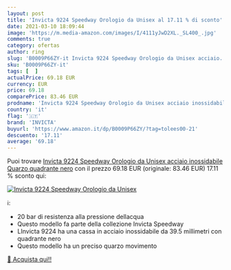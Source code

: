 ```yaml
---
layout: post
title: 'Invicta 9224 Speedway Orologio da Unisex al 17.11 % di sconto'
date: 2021-03-10 18:09:44
image: 'https://m.media-amazon.com/images/I/4111yJwD2XL._SL400_.jpg'
comments: true
category: ofertas
author: ring
slug: 'B0009P66ZY-it Invicta 9224 Speedway Orologio da Unisex acciaio...'
sku: 'B0009P66ZY-it'
tags: [  ]
actualPrice: 69.18 EUR
currency: EUR
price: 69.18
comparePrice: 83.46 EUR
prodname: 'Invicta 9224 Speedway Orologio da Unisex acciaio inossidabile Quarzo quadrante nero'
country: 'it'
flag: '🇮🇹'
brand: 'INVICTA'
buyurl: 'https://www.amazon.it/dp/B0009P66ZY/?tag=tolees00-21'
descuento: '17.11'
average: '69.18'
---
```


Puoi trovare [Invicta 9224 Speedway Orologio da Unisex acciaio inossidabile Quarzo quadrante nero](https://www.amazon.it/dp/B0009P66ZY/?tag=tolees00-21) con il prezzo 69.18 EUR (originale: 83.46 EUR) 17.11 % sconto qui:

[![Invicta 9224 Speedway Orologio da Unisex](https://m.media-amazon.com/images/I/4111yJwD2XL._SL400_.jpg)](https://www.amazon.it/dp/B0009P66ZY/?tag=tolees00-21)

ℹ️:

- 20 bar di resistenza alla pressione dellacqua
- Questo modello fa parte della collezione Invicta Speedway
- LInvicta 9224 ha una cassa in acciaio inossidabile da 39.5 millimetri con quadrante nero
- Questo modello ha un preciso quarzo movimento

[🛒 Acquista qui!!](https://www.amazon.it/dp/B0009P66ZY/?tag=tolees00-21)
